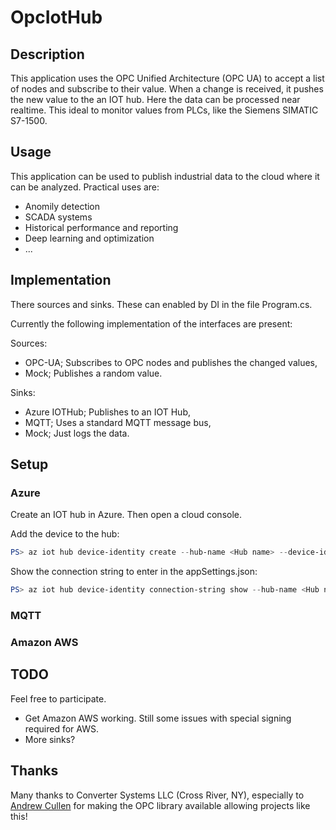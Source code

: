 # OpcIotHub

## Description
This application uses the OPC Unified Architecture (OPC UA) to accept a list of nodes and subscribe to their value.
When a change is received, it pushes the new value to the an IOT hub. Here the data can be processed near realtime.
This ideal to monitor values from PLCs, like the Siemens SIMATIC S7-1500.
 
## Usage
This application can be used to publish industrial data to the cloud where it can be analyzed. Practical uses are:
- Anomily detection
- SCADA systems
- Historical performance and reporting
- Deep learning and optimization
- ...

## Implementation
There sources and sinks. These can enabled by DI in the file Program.cs.

Currently the following implementation of the interfaces are present:

Sources:
  - OPC-UA; Subscribes to OPC nodes and publishes the changed values,
  - Mock; Publishes a random value.

Sinks:
  - Azure IOTHub; Publishes to an IOT Hub,
  - MQTT; Uses a standard MQTT message bus,
  - Mock; Just logs the data.

## Setup

### Azure

Create an IOT hub in Azure. Then open a cloud console.


Add the device to the hub:
```PowerShell
PS> az iot hub device-identity create --hub-name <Hub name> --device-id <Device name>

```

Show the connection string to enter in the appSettings.json:
```PowerShell
PS> az iot hub device-identity connection-string show --hub-name <Hub name> --device-id <Device name> --output table
```

### MQTT

### Amazon AWS

## TODO

Feel free to participate.

- Get Amazon AWS working. Still some issues with special signing required for AWS.
- More sinks?

## Thanks

Many thanks to Converter Systems LLC (Cross River, NY), especially to [Andrew Cullen](https://github.com/awcullen) for making the OPC library available allowing projects like this!
